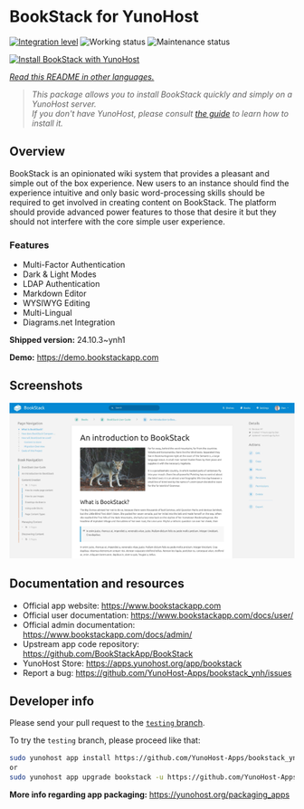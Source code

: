<!--
N.B.: This README was automatically generated by <https://github.com/YunoHost/apps/tree/master/tools/readme_generator>
It shall NOT be edited by hand.
-->

# BookStack for YunoHost

[![Integration level](https://apps.yunohost.org/badge/integration/bookstack)](https://ci-apps.yunohost.org/ci/apps/bookstack/)
![Working status](https://apps.yunohost.org/badge/state/bookstack)
![Maintenance status](https://apps.yunohost.org/badge/maintained/bookstack)

[![Install BookStack with YunoHost](https://install-app.yunohost.org/install-with-yunohost.svg)](https://install-app.yunohost.org/?app=bookstack)

*[Read this README in other languages.](./ALL_README.md)*

> *This package allows you to install BookStack quickly and simply on a YunoHost server.*  
> *If you don't have YunoHost, please consult [the guide](https://yunohost.org/install) to learn how to install it.*

## Overview

BookStack is an opinionated wiki system that provides a pleasant and simple out of the box experience. New users to an instance should find the experience intuitive and only basic word-processing skills should be required to get involved in creating content on BookStack. The platform should provide advanced power features to those that desire it but they should not interfere with the core simple user experience.

### Features

- Multi-Factor Authentication
- Dark & Light Modes
- LDAP Authentication
- Markdown Editor
- WYSIWYG Editing
- Multi-Lingual
- Diagrams.net Integration


**Shipped version:** 24.10.3~ynh1

**Demo:** <https://demo.bookstackapp.com>

## Screenshots

![Screenshot of BookStack](./doc/screenshots/screenshot.png)

## Documentation and resources

- Official app website: <https://www.bookstackapp.com>
- Official user documentation: <https://www.bookstackapp.com/docs/user/>
- Official admin documentation: <https://www.bookstackapp.com/docs/admin/>
- Upstream app code repository: <https://github.com/BookStackApp/BookStack>
- YunoHost Store: <https://apps.yunohost.org/app/bookstack>
- Report a bug: <https://github.com/YunoHost-Apps/bookstack_ynh/issues>

## Developer info

Please send your pull request to the [`testing` branch](https://github.com/YunoHost-Apps/bookstack_ynh/tree/testing).

To try the `testing` branch, please proceed like that:

```bash
sudo yunohost app install https://github.com/YunoHost-Apps/bookstack_ynh/tree/testing --debug
or
sudo yunohost app upgrade bookstack -u https://github.com/YunoHost-Apps/bookstack_ynh/tree/testing --debug
```

**More info regarding app packaging:** <https://yunohost.org/packaging_apps>
